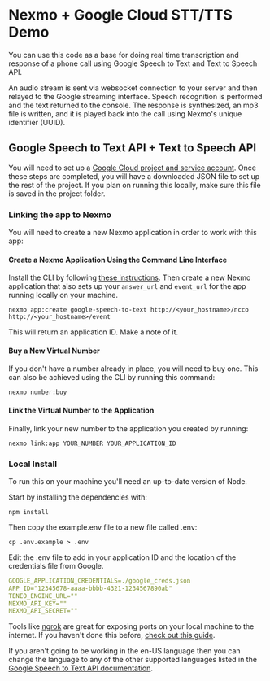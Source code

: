 # Nexmo + Google Cloud STT/TTS Demo

You can use this code as a base for doing real time transcription and response of a phone call using Google Speech to Text and Text to Speech API.

An audio stream is sent via websocket connection to your server and then relayed to the Google streaming interface. Speech recognition is performed and the text returned to the console. The response is synthesized, an mp3 file is written, and it is played back into the call using Nexmo's unique identifier (UUID).

## Google Speech to Text API + Text to Speech API
You will need to set up a [Google Cloud project and service account](https://cloud.google.com/speech-to-text/docs/quickstart-client-libraries). Once these steps are completed, you will have a downloaded JSON file to set up the rest of the project. If you plan on running this locally, make sure this file is saved in the project folder.

### Linking the app to Nexmo
You will need to create a new Nexmo application in order to work with this app:

#### Create a Nexmo Application Using the Command Line Interface

Install the CLI by following [these instructions](https://github.com/Nexmo/nexmo-cli#installation). Then create a new Nexmo application that also sets up your `answer_url` and `event_url` for the app running locally on your machine.

```
nexmo app:create google-speech-to-text http://<your_hostname>/ncco http://<your_hostname>/event
```

This will return an application ID. Make a note of it.

#### Buy a New Virtual Number
If you don't have a number already in place, you will need to buy one. This can also be achieved using the CLI by running this command:

```
nexmo number:buy
```

#### Link the Virtual Number to the Application
Finally, link your new number to the application you created by running:

```
nexmo link:app YOUR_NUMBER YOUR_APPLICATION_ID
```

### Local Install

To run this on your machine you'll need an up-to-date version of Node.

Start by installing the dependencies with:

```
npm install
```

Then copy the example.env file to a new file called .env:

```
cp .env.example > .env
```

Edit the .env file to add in your application ID and the location of the credentials file from Google.

```yaml
GOOGLE_APPLICATION_CREDENTIALS=./google_creds.json
APP_ID="12345678-aaaa-bbbb-4321-1234567890ab"
TENEO_ENGINE_URL=""
NEXMO_API_KEY=""
NEXMO_API_SECRET=""
```

Tools like [ngrok](https://ngrok.com/) are great for exposing ports on your local machine to the internet. If you haven't done this before, [check out this guide](https://www.nexmo.com/blog/2017/07/04/local-development-nexmo-ngrok-tunnel-dr/).

If you aren't going to be working in the en-US language then you can change the language to any of the other supported languages listed in the [Google Speech to Text API documentation](https://cloud.google.com/speech-to-text/docs/languages).